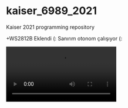 # kaiser_6989_2021
Kaiser 2021 programming repository


+WS2812B Eklendi (:
Sanırım otonom çalışıyor (:


![](https://media4.giphy.com/media/3oEduZtPOv5OSecubu/giphy.mp4)